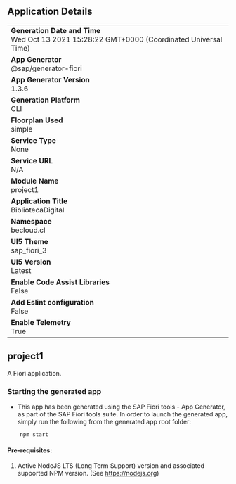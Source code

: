 ## Application Details
|               |
| ------------- |
|**Generation Date and Time**<br>Wed Oct 13 2021 15:28:22 GMT+0000 (Coordinated Universal Time)|
|**App Generator**<br>@sap/generator-fiori|
|**App Generator Version**<br>1.3.6|
|**Generation Platform**<br>CLI|
|**Floorplan Used**<br>simple|
|**Service Type**<br>None|
|**Service URL**<br>N/A
|**Module Name**<br>project1|
|**Application Title**<br>BibliotecaDigital|
|**Namespace**<br>becloud.cl|
|**UI5 Theme**<br>sap_fiori_3|
|**UI5 Version**<br>Latest|
|**Enable Code Assist Libraries**<br>False|
|**Add Eslint configuration**<br>False|
|**Enable Telemetry**<br>True|

## project1

A Fiori application.

### Starting the generated app

-   This app has been generated using the SAP Fiori tools - App Generator, as part of the SAP Fiori tools suite.  In order to launch the generated app, simply run the following from the generated app root folder:

```
    npm start
```

#### Pre-requisites:

1. Active NodeJS LTS (Long Term Support) version and associated supported NPM version.  (See https://nodejs.org)


